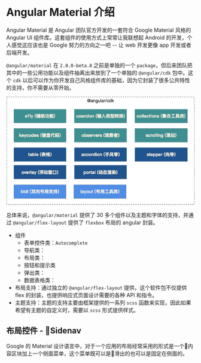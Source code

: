 # Angular Material 介绍

Angular Material 是 Angular 团队官方开发的一套符合 Google Material 风格的 Angular UI 组件库。这套组件的使用方式上常常让我联想起 Android 的开发，个人感觉这应该也是 Google 努力的方向之一吧 -- 让 web 开发更像 app 开发或者后端开发。

`@angular/material` 在 `2.0.0-beta.8` 之前是单独的一个 `package`，但后来团队把其中的一些公用功能以及组件抽离出来放到了一个单独的 `@angular/cdk` 包中。这个 `cdk` 以后可以作为你开发自己风格组件库的基础，因为它封装了很多公共特性的支持，你不需要从零开始。

![Angular CDK 包含的内容](/assets/chap_2_2_001.png)

总体来说，`@angular/material` 提供了 30 多个组件以及主题和字体的支持，并通过 `@angular/flex-layout` 提供了 `flexbox` 布局的 angular 封装。

* 组件
  * 表单控件类：`Autocomplete`
  * 导航类：
  * 布局类：
  * 按钮和提示类
  * 弹出类：
  * 数据表格类：
* 布局支持：通过独立的 `@angular/flex-layout` 提供，这个软件包不仅提供 flex 的封装，也提供响应式页面设计需要的各种 API 和指令。
* 主题支持：主题的支持主要由框架提供的一系列 `scss` 函数来实现，因此如果希望有主题的自定义时，需要以 `scss` 形式提供样式。

## 布局控件 - Sidenav

Google 的 Material 设计语言中，对于一个应用的布局经常采用的形式是一个内容区块加上一个侧面菜单，这个菜单既可以是滑出的也可以是固定在侧面的。

